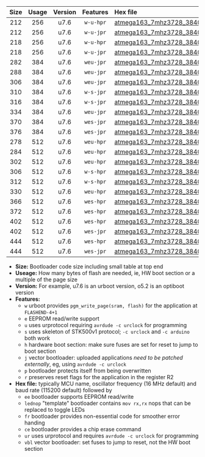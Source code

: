 |Size|Usage|Version|Features|Hex file|
|:-:|:-:|:-:|:-:|:--|
|212|256|u7.6|`w-u-hpr`|[atmega163_7mhz3728_38400bps_ur.hex](https://raw.githubusercontent.com/stefanrueger/urboot/main//atmega163_7mhz3728_38400bps_ur.hex)|
|212|256|u7.6|`w-u-jpr`|[atmega163_7mhz3728_38400bps_ur_vbl.hex](https://raw.githubusercontent.com/stefanrueger/urboot/main//atmega163_7mhz3728_38400bps_ur_vbl.hex)|
|218|256|u7.6|`w-u-hpr`|[atmega163_7mhz3728_38400bps_lednop_ur.hex](https://raw.githubusercontent.com/stefanrueger/urboot/main//atmega163_7mhz3728_38400bps_lednop_ur.hex)|
|218|256|u7.6|`w-u-jpr`|[atmega163_7mhz3728_38400bps_lednop_ur_vbl.hex](https://raw.githubusercontent.com/stefanrueger/urboot/main//atmega163_7mhz3728_38400bps_lednop_ur_vbl.hex)|
|282|384|u7.6|`weu-jpr`|[atmega163_7mhz3728_38400bps_ee_ur_vbl.hex](https://raw.githubusercontent.com/stefanrueger/urboot/main//atmega163_7mhz3728_38400bps_ee_ur_vbl.hex)|
|288|384|u7.6|`weu-jpr`|[atmega163_7mhz3728_38400bps_ee_lednop_ur_vbl.hex](https://raw.githubusercontent.com/stefanrueger/urboot/main//atmega163_7mhz3728_38400bps_ee_lednop_ur_vbl.hex)|
|306|384|u7.6|`weu-jpr`|[atmega163_7mhz3728_38400bps_ee_lednop_fr_ur_vbl.hex](https://raw.githubusercontent.com/stefanrueger/urboot/main//atmega163_7mhz3728_38400bps_ee_lednop_fr_ur_vbl.hex)|
|310|384|u7.6|`w-s-jpr`|[atmega163_7mhz3728_38400bps_vbl.hex](https://raw.githubusercontent.com/stefanrueger/urboot/main//atmega163_7mhz3728_38400bps_vbl.hex)|
|316|384|u7.6|`w-s-jpr`|[atmega163_7mhz3728_38400bps_lednop_vbl.hex](https://raw.githubusercontent.com/stefanrueger/urboot/main//atmega163_7mhz3728_38400bps_lednop_vbl.hex)|
|334|384|u7.6|`weu-jpr`|[atmega163_7mhz3728_38400bps_ee_lednop_fr_ce_ur_vbl.hex](https://raw.githubusercontent.com/stefanrueger/urboot/main//atmega163_7mhz3728_38400bps_ee_lednop_fr_ce_ur_vbl.hex)|
|370|384|u7.6|`wes-jpr`|[atmega163_7mhz3728_38400bps_ee_vbl.hex](https://raw.githubusercontent.com/stefanrueger/urboot/main//atmega163_7mhz3728_38400bps_ee_vbl.hex)|
|376|384|u7.6|`wes-jpr`|[atmega163_7mhz3728_38400bps_ee_lednop_vbl.hex](https://raw.githubusercontent.com/stefanrueger/urboot/main//atmega163_7mhz3728_38400bps_ee_lednop_vbl.hex)|
|278|512|u7.6|`weu-hpr`|[atmega163_7mhz3728_38400bps_ee_ur.hex](https://raw.githubusercontent.com/stefanrueger/urboot/main//atmega163_7mhz3728_38400bps_ee_ur.hex)|
|284|512|u7.6|`weu-hpr`|[atmega163_7mhz3728_38400bps_ee_lednop_ur.hex](https://raw.githubusercontent.com/stefanrueger/urboot/main//atmega163_7mhz3728_38400bps_ee_lednop_ur.hex)|
|302|512|u7.6|`weu-hpr`|[atmega163_7mhz3728_38400bps_ee_lednop_fr_ur.hex](https://raw.githubusercontent.com/stefanrueger/urboot/main//atmega163_7mhz3728_38400bps_ee_lednop_fr_ur.hex)|
|306|512|u7.6|`w-s-hpr`|[atmega163_7mhz3728_38400bps.hex](https://raw.githubusercontent.com/stefanrueger/urboot/main//atmega163_7mhz3728_38400bps.hex)|
|312|512|u7.6|`w-s-hpr`|[atmega163_7mhz3728_38400bps_lednop.hex](https://raw.githubusercontent.com/stefanrueger/urboot/main//atmega163_7mhz3728_38400bps_lednop.hex)|
|330|512|u7.6|`weu-hpr`|[atmega163_7mhz3728_38400bps_ee_lednop_fr_ce_ur.hex](https://raw.githubusercontent.com/stefanrueger/urboot/main//atmega163_7mhz3728_38400bps_ee_lednop_fr_ce_ur.hex)|
|366|512|u7.6|`wes-hpr`|[atmega163_7mhz3728_38400bps_ee.hex](https://raw.githubusercontent.com/stefanrueger/urboot/main//atmega163_7mhz3728_38400bps_ee.hex)|
|372|512|u7.6|`wes-hpr`|[atmega163_7mhz3728_38400bps_ee_lednop.hex](https://raw.githubusercontent.com/stefanrueger/urboot/main//atmega163_7mhz3728_38400bps_ee_lednop.hex)|
|402|512|u7.6|`wes-hpr`|[atmega163_7mhz3728_38400bps_ee_lednop_fr.hex](https://raw.githubusercontent.com/stefanrueger/urboot/main//atmega163_7mhz3728_38400bps_ee_lednop_fr.hex)|
|402|512|u7.6|`wes-jpr`|[atmega163_7mhz3728_38400bps_ee_lednop_fr_vbl.hex](https://raw.githubusercontent.com/stefanrueger/urboot/main//atmega163_7mhz3728_38400bps_ee_lednop_fr_vbl.hex)|
|444|512|u7.6|`wes-hpr`|[atmega163_7mhz3728_38400bps_ee_lednop_fr_ce.hex](https://raw.githubusercontent.com/stefanrueger/urboot/main//atmega163_7mhz3728_38400bps_ee_lednop_fr_ce.hex)|
|444|512|u7.6|`wes-jpr`|[atmega163_7mhz3728_38400bps_ee_lednop_fr_ce_vbl.hex](https://raw.githubusercontent.com/stefanrueger/urboot/main//atmega163_7mhz3728_38400bps_ee_lednop_fr_ce_vbl.hex)|

- **Size:** Bootloader code size including small table at top end
- **Useage:** How many bytes of flash are needed, ie, HW boot section or a multiple of the page size
- **Version:** For example, u7.6 is an urboot version, o5.2 is an optiboot version
- **Features:**
  + `w` urboot provides `pgm_write_page(sram, flash)` for the application at `FLASHEND-4+1`
  + `e` EEPROM read/write support
  + `u` uses urprotocol requiring `avrdude -c urclock` for programming
  + `s` uses skeleton of STK500v1 protocol; `-c urclock` and `-c arduino` both work
  + `h` hardware boot section: make sure fuses are set for reset to jump to boot section
  + `j` vector bootloader: uploaded applications *need to be patched externally*, eg, using `avrdude -c urclock`
  + `p` bootloader protects itself from being overwritten
  + `r` preserves reset flags for the application in the register R2
- **Hex file:** typically MCU name, oscillator frequency (16 MHz default) and baud rate (115200 default) followed by
  + `ee` bootloader supports EEPROM read/write
  + `lednop` "template" bootloader contains `mov rx,rx` nops that can be replaced to toggle LEDs
  + `fr` bootloader provides non-essential code for smoother error handing
  + `ce` bootloader provides a chip erase command
  + `ur` uses urprotocol and requires `avrdude -c urclock` for programming
  + `vbl` vector bootloader: set fuses to jump to reset, not the HW boot section
